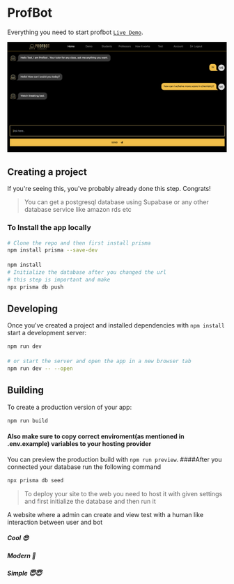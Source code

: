 # ProfBot

Everything you need to start profbot
[`Live Demo`](https://professorbot.netlify.app).

![Drag Racing](static/demo.png)

## Creating a project

If you're seeing this, you've probably already done this step. Congrats!

>You can get a postgresql database using Supabase or any other database service like amazon rds etc

### To Install the app locally

```bash
# Clone the repo and then first install prisma
npm install prisma --save-dev

npm install
# Initialize the database after you changed the url 
# this step is important and make 
npx prisma db push
```

## Developing

Once you've created a project and installed dependencies with `npm install` start a development server:

```bash
npm run dev

# or start the server and open the app in a new browser tab
npm run dev -- --open
```

## Building

To create a production version of your app:

```bash
npm run build
```

#### Also make sure to copy correct enviroment(as mentioned in .env.example) variables to your hosting provider 

You can preview the production build with `npm run preview`.
####After you connected your database run the following command
```bash
npx prisma db seed
```

> To deploy your site to the web you need to host it with given settings and first initialize the database and then run it

A website where a admin can create and view test with a human like interaction between user and bot

##### Cool 😎
##### Modern 🦾
##### Simple 😇😇